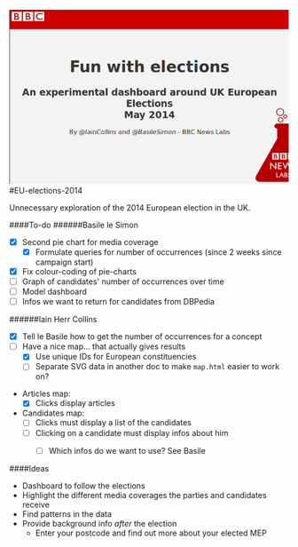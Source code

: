 ![alt tag](https://raw.githubusercontent.com/basilesimon/EU-elections-2014/master/src/sreenshot-readme.png)
#EU-elections-2014

Unnecessary exploration of the 2014 European election in the UK.

####To-do
######Basile le Simon
- [x] Second pie chart for media coverage
    - [x] Formulate queries for number of occurrences (since 2 weeks since campaign start)
- [x] Fix colour-coding of pie-charts
- [ ] Graph of candidates' number of occurrences over time
- [ ] Model dashboard
- [ ] Infos we want to return for candidates from DBPedia

######Iain Herr Collins
- [x] Tell le Basile how to get the number of occurrences for a concept
- [ ] Have a nice map... that actually gives results
    - [x] Use unique IDs for European constituencies
    - [ ] Separate SVG data in another doc to make ```map.html``` easier to work on?
- Articles map:
    - [x] Clicks display articles
- Candidates map:
    - [ ] Clicks must display a list of the candidates
    - [ ] Clicking on a candidate must display infos about him
        - [ ] Which infos do we want to use? See Basile


####Ideas
- Dashboard to follow the elections
- Highlight the different media coverages the parties and candidates receive
- Find patterns in the data
- Provide background info *after* the election
    - Enter your postcode and find out more about your elected MEP
